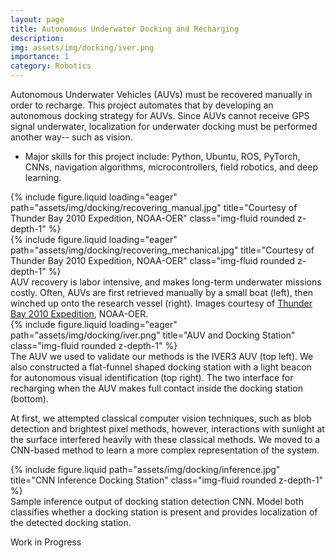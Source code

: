 ```yaml
---
layout: page
title: Autonomous Underwater Docking and Recharging
description:
img: assets/img/docking/iver.png
importance: 1
category: Robotics
---
```


Autonomous Underwater Vehicles (AUVs) must be recovered manually in order to recharge. This project automates that by developing an autonomous docking strategy for AUVs. Since AUVs cannot receive GPS signal underwater, localization for underwater docking must be performed another way-- such as vision.

- Major skills for this project include: Python, Ubuntu, ROS, PyTorch, CNNs, navigation algorithms, microcontrollers, field robotics, and deep learning.

<div class="row justify-content-around">
    <div class="col-sm mt-3 mt-md-0">
        {% include figure.liquid loading="eager" path="assets/img/docking/recovering_manual.jpg" title="Courtesy of Thunder Bay 2010 Expedition, NOAA-OER" class="img-fluid rounded z-depth-1" %}
    </div>
    <div class="col-sm mt-3 mt-md-0">
        {% include figure.liquid loading="eager" path="assets/img/docking/recovering_mechanical.jpg" title="Courtesy of Thunder Bay 2010 Expedition, NOAA-OER" class="img-fluid rounded z-depth-1" %}
    </div>
</div>
<div class="caption">
    AUV recovery is labor intensive, and makes long-term underwater missions costly. Often, AUVs are first retrieved manually by a small boat (left), then winched up onto the research vessel (right). Images courtesy of <a href="https://oceanexplorer.noaa.gov/explorations/10thunderbay/background/recovering/recovering.html" target="_blank">Thunder Bay 2010 Expedition</a>, NOAA-OER.
</div>

<div class="row">
    <div class="col-sm mt-3 mt-md-0">
        {% include figure.liquid loading="eager" path="assets/img/docking/iver.png" title="AUV and Docking Station" class="img-fluid rounded z-depth-1" %}
    </div>
</div>
<div class="caption">
    The AUV we used to validate our methods is the IVER3 AUV (top left). We also constructed a flat-funnel shaped docking station with a light beacon for autonomous visual identification (top right). The two interface for recharging when the AUV makes full contact inside the docking station (bottom).
</div>

At first, we attempted classical computer vision techniques, such as blob detection and brightest pixel methods, however, interactions with sunlight at the surface interfered heavily with these classical methods. We moved to a CNN-based method to learn a more complex representation of the system.

<div class="row justify-content-sm-center">
    <div class="col-sm-8 mt-3 mt-md-0">
        {% include figure.liquid path="assets/img/docking/inference.jpg" title="CNN Inference Docking Station" class="img-fluid rounded z-depth-1" %}
    </div>
</div>
<div class="caption">
    Sample inference output of docking station detection CNN. Model both classifies whether a docking station is present and provides localization of the detected docking station.
</div>

Work in Progress

